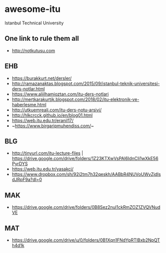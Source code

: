 # awesome-itu
Istanbul Technical University
## One link to rule them all 
- http://notkutusu.com

## EHB
- https://burakkurt.net/dersler/
- http://ramazanaktas.blogspot.com/2015/09/istanbul-teknik-universitesi-ders-notlar.html
- https://www.aliilhamioztan.com/itu-ders-notlari
- http://mertkarakurtjk.blogspot.com/2018/02/itu-elektronik-ve-haberlesme.html
- http://utkuemreali.com/itu-ders-notu-arsivi/
- http://hlkcrcck.github.io/en/blog01.html
- https://web.itu.edu.tr/eranil17/
- ~https://www.birgaripmuhendiss.com/~

## BLG
- http://tinyurl.com/itu-lecture-files | https://drive.google.com/drive/folders/1Z23KTXwVsPAl6IdnCIi1wXkE56PyrDYS
- https://web.itu.edu.tr/yasakci/
- https://www.dropbox.com/sh/92i2tm7h32qeskh/AABbR4NUVoUWvZjdIsdJRpF9a?dl=0

## MAK
- https://drive.google.com/drive/folders/0B8Sez2nul1ckRmZOZ1ZVQVNudVE

## MAT
- https://drive.google.com/drive/u/0/folders/0B1Xqn1FNdYpRTlBxb2NpQTh4d1k
